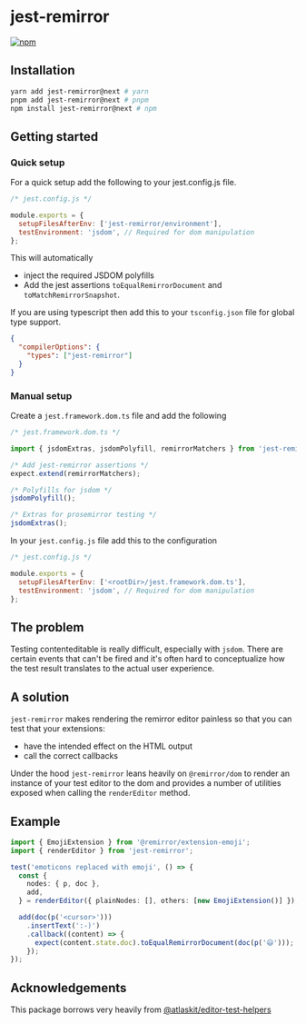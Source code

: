 # jest-remirror

[![npm](https://img.shields.io/npm/dm/jest-remirror.svg?&logo=npm)](https://www.npmjs.com/package/jest-remirror)

## Installation

```bash
yarn add jest-remirror@next # yarn
pnpm add jest-remirror@next # pnpm
npm install jest-remirror@next # npm
```

## Getting started

### Quick setup

For a quick setup add the following to your jest.config.js file.

```js
/* jest.config.js */

module.exports = {
  setupFilesAfterEnv: ['jest-remirror/environment'],
  testEnvironment: 'jsdom', // Required for dom manipulation
};
```

This will automatically

- inject the required JSDOM polyfills
- Add the jest assertions `toEqualRemirrorDocument` and `toMatchRemirrorSnapshot`.

If you are using typescript then add this to your `tsconfig.json` file for global type support.

```json
{
  "compilerOptions": {
    "types": ["jest-remirror"]
  }
}
```

### Manual setup

Create a `jest.framework.dom.ts` file and add the following

```ts
/* jest.framework.dom.ts */

import { jsdomExtras, jsdomPolyfill, remirrorMatchers } from 'jest-remirror';

/* Add jest-remirror assertions */
expect.extend(remirrorMatchers);

/* Polyfills for jsdom */
jsdomPolyfill();

/* Extras for prosemirror testing */
jsdomExtras();
```

In your `jest.config.js` file add this to the configuration

```js
/* jest.config.js */

module.exports = {
  setupFilesAfterEnv: ['<rootDir>/jest.framework.dom.ts'],
  testEnvironment: 'jsdom', // Required for dom manipulation
};
```

## The problem

Testing contenteditable is really difficult, especially with `jsdom`. There are certain events that
can't be fired and it's often hard to conceptualize how the test result translates to the actual
user experience.

## A solution

`jest-remirror` makes rendering the remirror editor painless so that you can test that your
extensions:

- have the intended effect on the HTML output
- call the correct callbacks

Under the hood `jest-remirror` leans heavily on `@remirror/dom` to render an instance of your test
editor to the dom and provides a number of utilities exposed when calling the `renderEditor` method.

## Example

```ts
import { EmojiExtension } from '@remirror/extension-emoji';
import { renderEditor } from 'jest-remirror';

test('emoticons replaced with emoji', () => {
  const {
    nodes: { p, doc },
    add,
  } = renderEditor({ plainNodes: [], others: [new EmojiExtension()] });

  add(doc(p('<cursor>')))
    .insertText(':-)')
    .callback((content) => {
      expect(content.state.doc).toEqualRemirrorDocument(doc(p('😃')));
    });
});
```

## Acknowledgements

This package borrows very heavily from
[@atlaskit/editor-test-helpers](https://www.npmjs.com/package/@atlaskit/editor-test-helpers)

